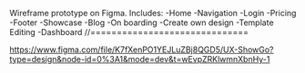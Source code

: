 Wireframe prototype on Figma.
Includes:
-Home
-Navigation
-Login
-Pricing
-Footer
-Showcase
-Blog
-On boarding
-Create own design
-Template Editing
-Dashboard
//==============================

https://www.figma.com/file/K7fXenPO1YEJLuZBj8QGD5/UX-ShowGo?type=design&node-id=0%3A1&mode=dev&t=wEvpZRKlwmnXbnHy-1